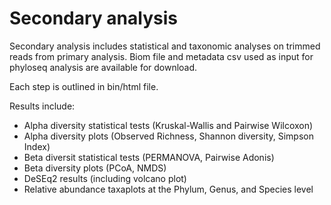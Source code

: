 # Secondary analysis

Secondary analysis includes statistical and taxonomic analyses on trimmed reads from primary analysis. Biom file and metadata csv used as input for phyloseq analysis are available for download. 

Each step is outlined in bin/html file. 

Results include:
- Alpha diversity statistical tests (Kruskal-Wallis and Pairwise Wilcoxon)
- Alpha diversity plots (Observed Richness, Shannon diversity, Simpson Index)
- Beta diversit statistical tests (PERMANOVA, Pairwise Adonis)
- Beta diversity plots (PCoA, NMDS)
- DeSEq2 results (including volcano plot)
- Relative abundance taxaplots at the Phylum, Genus, and Species level
